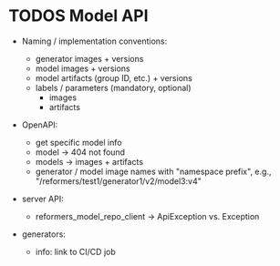 # TODOS Model API

+ Naming / implementation conventions:
  - generator images + versions
  - model images + versions
  - model artifacts (group ID, etc.) + versions
  - labels / parameters (mandatory, optional)
    - images
    - artifacts

+ OpenAPI:
  - get specific model info
  - model -> 404 not found
  - models -> images + artifacts
  - generator / model image names with "namespace prefix", e.g., "/reformers/test1/generator1/v2/model3:v4"
+ server API:
  - reformers_model_repo_client -> ApiException vs. Exception
+ generators:
  - info: link to CI/CD job
